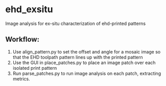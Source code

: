 # ehd_exsitu
Image analysis for ex-situ characterization of ehd-printed patterns

## Workflow:
1. Use align_pattern.py to set the offset and angle for a mosaic image so that the EHD toolpath pattern lines up with the printed pattern
2. Use the GUI in place_patches.py to place an image patch over each isolated print pattern
3. Run parse_patches.py to run image analysis on each patch, extracting metrics.
